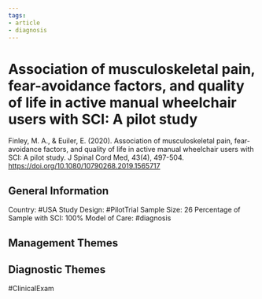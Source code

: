 ```yaml
---
tags:
- article
- diagnosis
---
```


# Association of musculoskeletal pain, fear-avoidance factors, and quality of life in active manual wheelchair users with SCI: A pilot study
Finley, M. A., & Euiler, E. (2020). Association of musculoskeletal pain, fear-avoidance factors, and quality of life in active manual wheelchair users with SCI: A pilot study. J Spinal Cord Med, 43(4), 497-504. https://doi.org/10.1080/10790268.2019.1565717 

## General Information
Country: #USA 
Study Design: #PilotTrial 
Sample Size: 26
Percentage of Sample with SCI: 100%
Model of Care: #diagnosis

## Management Themes


## Diagnostic Themes
#ClinicalExam 